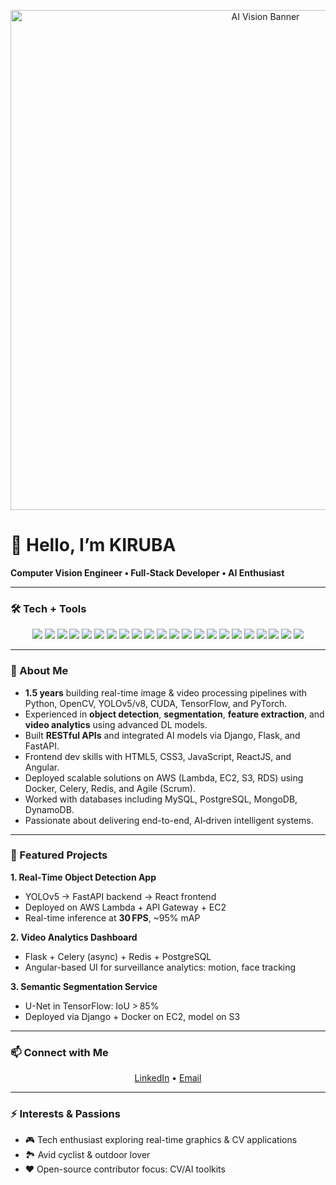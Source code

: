 <!-- Banner -->
<p align="center">
  <img src="https://media2.giphy.com/media/v1.Y2lkPTc5MGI3NjExeG1oMDN2YTZ4NTZpNmFxb2U0amVrdzAybzZ0cWJ2bWZwOHEwaGpsNSZlcD12MV9pbnRlcm5hbF9naWZfYnlfaWQmY3Q9Zw/jBOOXxSJfG8kqMxT11/giphy.gif" alt="AI Vision Banner" width="800"/>
</p>

# 👋 Hello, I’m KIRUBA
**Computer Vision Engineer • Full‑Stack Developer • AI Enthusiast**

---

### 🛠 Tech + Tools

<p align="center">
  <!-- Programming & Web -->
  <img src="https://img.shields.io/badge/Python-3776AB?style=for-the-badge&logo=python&logoColor=white"/>
  <img src="https://img.shields.io/badge/JavaScript-F7DF1E?style=for-the-badge&logo=javascript&logoColor=white"/>
  <img src="https://img.shields.io/badge/HTML5-E34F26?style=for-the-badge&logo=html5&logoColor=white"/>
  <img src="https://img.shields.io/badge/CSS3-1572B6?style=for-the-badge&logo=css3&logoColor=white"/>
  <!-- CV & AI -->
  <img src="https://img.shields.io/badge/OpenCV-5C3EE8?style=for-the-badge&logo=opencv&logoColor=white"/>
  <img src="https://img.shields.io/badge/TensorFlow-FF6F00?style=for-the-badge&logo=tensorflow&logoColor=white"/>
  <img src="https://img.shields.io/badge/PyTorch-EE4C2C?style=for-the-badge&logo=pytorch&logoColor=white"/>
  <img src="https://img.shields.io/badge/YOLOv8-000000?style=for-the-badge&logo=yolov8&logoColor=white"/>
  <!-- Backend & APIs -->
  <img src="https://img.shields.io/badge/Django-092E20?style=for-the-badge&logo=django&logoColor=white"/>
  <img src="https://img.shields.io/badge/Flask-000000?style=for-the-badge&logo=flask&logoColor=white"/>
  <img src="https://img.shields.io/badge/FastAPI-009688?style=for-the-badge&logo=fastapi&logoColor=white"/>
  <!-- Frontend -->
  <img src="https://img.shields.io/badge/ReactJS-20232A?style=for-the-badge&logo=react&logoColor=61DAFB"/>
  <img src="https://img.shields.io/badge/Angular-DD0031?style=for-the-badge&logo=angular&logoColor=white"/>
  <!-- DevOps & Cloud -->
  <img src="https://img.shields.io/badge/AWS-232F3E?style=for-the-badge&logo=amazonaws&logoColor=white"/>
  <img src="https://img.shields.io/badge/Docker-2496ED?style=for-the-badge&logo=docker&logoColor=white"/>
  <img src="https://img.shields.io/badge/Git-181717?style=for-the-badge&logo=git&logoColor=white"/>
  <img src="https://img.shields.io/badge/Redis-DC382D?style=for-the-badge&logo=redis&logoColor=white"/>
  <img src="https://img.shields.io/badge/Celery-3A8E3A?style=for-the-badge&logo=celery&logoColor=white"/>
  <!-- Databases -->
  <img src="https://img.shields.io/badge/MySQL-4479A1?style=for-the-badge&logo=mysql&logoColor=white"/>
  <img src="https://img.shields.io/badge/PostgreSQL-4169E1?style=for-the-badge&logo=postgresql&logoColor=white"/>
  <img src="https://img.shields.io/badge/MongoDB-47A248?style=for-the-badge&logo=mongodb&logoColor=white"/>
  <img src="https://img.shields.io/badge/DynamoDB-4053D6?style=for-the-badge&logo=amazondynamodb&logoColor=white"/>
</p>

---

### 🚀 About Me
- **1.5 years** building real-time image & video processing pipelines with Python, OpenCV, YOLOv5/v8, CUDA, TensorFlow, and PyTorch.
- Experienced in **object detection**, **segmentation**, **feature extraction**, and **video analytics** using advanced DL models.
- Built **RESTful APIs** and integrated AI models via Django, Flask, and FastAPI.
- Frontend dev skills with HTML5, CSS3, JavaScript, ReactJS, and Angular.
- Deployed scalable solutions on AWS (Lambda, EC2, S3, RDS) using Docker, Celery, Redis, and Agile (Scrum).
- Worked with databases including MySQL, PostgreSQL, MongoDB, DynamoDB.
- Passionate about delivering end-to-end, AI‑driven intelligent systems.

---

### 🔭 Featured Projects

**1. Real‑Time Object Detection App**  
- YOLOv5 → FastAPI backend → React frontend  
- Deployed on AWS Lambda + API Gateway + EC2  
- Real-time inference at **30 FPS**, ~95% mAP

**2. Video Analytics Dashboard**  
- Flask + Celery (async) + Redis + PostgreSQL  
- Angular-based UI for surveillance analytics: motion, face tracking

**3. Semantic Segmentation Service**  
- U-Net in TensorFlow: IoU > 85%  
- Deployed via Django + Docker on EC2, model on S3

---

### 📫 Connect with Me

<p align="center">
  <a href="https://www.linkedin.com/in/kirubakaran-m-53a98b23b/">LinkedIn</a> • 
  <a href="mailto:kirubakaran95430@gmail.com">Email</a>
</p>

---

### ⚡ Interests & Passions
- 🎮 Tech enthusiast exploring real-time graphics & CV applications  
- 🏞️ Avid cyclist & outdoor lover  
- ❤️ Open-source contributor focus: CV/AI toolkits

